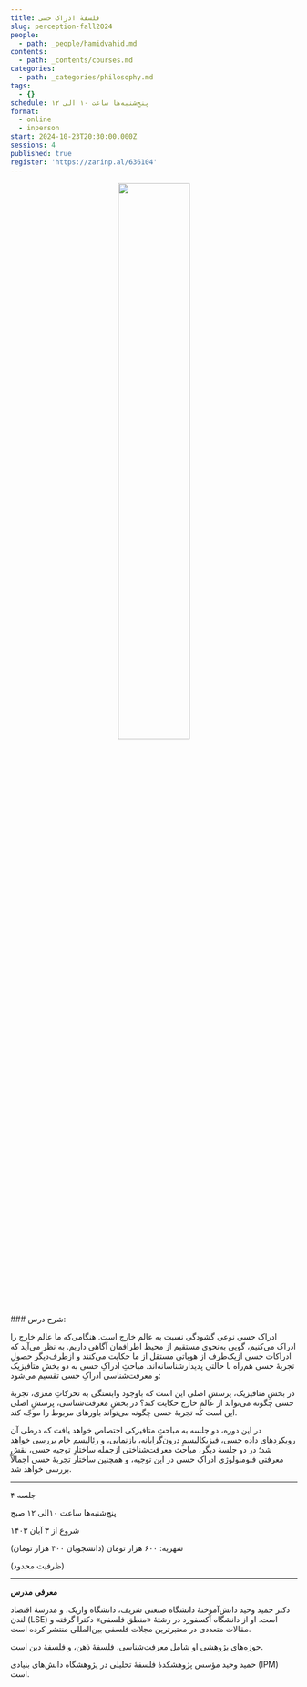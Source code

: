 ```yaml
---
title: فلسفهٔ ادراک حسی
slug: perception-fall2024
people:
  - path: _people/hamidvahid.md
contents:
  - path: _contents/courses.md
categories:
  - path: _categories/philosophy.md
tags:
  - {}
schedule: پنج‌شنبه‌ها ساعت ۱۰ الی ۱۲
format:
  - online
  - inperson
start: 2024-10-23T20:30:00.000Z
sessions: 4
published: true
register: 'https://zarinp.al/636104'
---
```




<center>
<img 
       src="https://assets.tina.io/b6b0cb5c-4b1b-43f4-9bea-8d6867c09320/cover- perception.jpg" 
       alt =" "
       style="width: 50%; height:50%;" />
</center>
<br><br>
### شرح درس:

ادراک حسی نوعی گشودگی نسبت به عالم خارج است. هنگامی‌که ما عالم خارج را ادراک می‌کنیم، گویی به‌نحوی مستقیم از محیط اطرافمان آگاهی داریم. به نظر می‌آید که ادراکات حسی از‌یک‌طرف از هویاتی مستقل از ما حکایت می‌کنند و از‌طرف‌دیگر حصولِ تجربهٔ حسی هم‌راه با حالتی پدیدارشناسانه‌اند. مباحثِ ادراکِ حسی به دو بخشِ متافیزیک و معرفت‌شناسی ادراکِ حسی تقسیم می‌شود:

در بخشِ متافیزیک، پرسشِ اصلی این است که باوجود وابستگی به تحرکاتِ مغزی، تجربهٔ حسی چگونه می‌تواند از عالمِ خارج حکایت کند؟ در بخشِ معرفت‌شناسی، پرسشِ اصلی این است که تجربهٔ حسی چگونه می‌تواند باورهای مربوط را موجّه کند. 

در این دوره، دو جلسه به مباحثِ متافیزکی اختصاص خواهد یافت که درطی آن رویکردهای داده حسی، فیزیکالیسمِ درون‌گرایانه، بازنمایی، و رئالیسم خام بررسی خواهد شد؛ در دو جلسهٔ دیگر، مباحث معرفت‌شناختی ازجمله ساختارِ توجیه حسی، نقشِ معرفتی فنومنولوژی ادراکِ حسی در این توجیه، و همچنین ساختار تجربهٔ حسی اجمالاً بررسی خواهد شد. 

***
۴ جلسه

پنج‌شنبه‌ها ساعت ۱۰الی ۱۲ صبح

شروع از ۳ آبان ۱۴۰۳

شهریه: ۶۰۰ هزار  تومان (دانشجویان ۴۰۰ هزار  تومان)

(ظرفیت محدود)

***
**معرفی مدرس**

دکتر حمید وحید دانش‌آموختهٔ دانشگاه صنعتی شریف، دانشگاه واریک، و مدرسهٔ اقتصاد لندن (LSE) است. او از دانشگاه آکسفورد در رشتهٔ «منطق فلسفی» دکترا گرفته و مقالات متعددی در معتبرترین مجلات فلسفی بین‌المللی منتشر کرده است.

حوزه‌های پژوهشی او شامل معرفت‌شناسی، فلسفهٔ ذهن، و  فلسفهٔ دین است.

حمید وحید مؤسس پژوهشکدهٔ فلسفهٔ تحلیلی در پژوهشگاه دانش‌های بنیادی (IPM) است.

